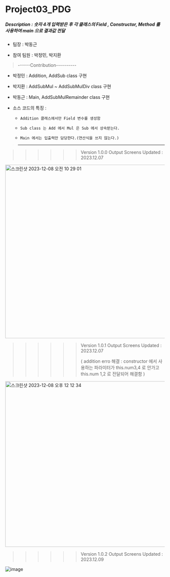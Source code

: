 # Project03_PDG





##### Description : 숫자 4개 입력받은 후 각 클래스의 Field , Constructor, Method 를 사용하여 main 으로 결과값 전달

* 팀장 : 박동근 

* 참여 팀원 : 박정민, 박지환

>------Contribution----------


* 박정민 : Addition, AddSub class 구현

* 박지환 : AddSubMul ~ AddSubMulDiv class 구현 

* 박동근 : Main,  AddSubMulRemainder class  구현

* 소스 코드의 특징 :
  
  *     Addition 클래스에서만 Field 변수를 생성함
  
  *     Sub class 는 Add 에서 Mul 은 Sub 에서 상속받는다.
  
  *     Main 에서는 입출력만 담당한다.(연산식을 쓰지 않는다.)

>----------------------------

>>>>>> Version 1.0.0 Output Screens
>>>>>> Updated : 2023.12.07

<img width="548" alt="스크린샷 2023-12-08 오전 10 29 01" src="https://github.com/BigDataTeam01/Project03_PDG/assets/149550771/ea958e5f-feac-45b3-8ab4-080077dd1dbc">

>>>>>> Version 1.0.1 Output Screens
>>>>>> Updated : 2023.12.07
>>>>>> 
>>>>>>  ( addition erro 해결 : constructor 에서 사용하는 파라미터가 this.num3,4  로 안가고 this.num 1,2 로 전달되어 해결함  )

<img width="523" alt="스크린샷 2023-12-08 오후 12 12 34" src="https://github.com/ForrestDPark/Project03_PDG/assets/149550771/602a7058-07a0-4a97-b822-9b2147796976">

>>>>>> Version 1.0.2 Output Screens
>>>>>> Updated : 2023.12.09

![image](https://github.com/BigDataTeam01/Project03_PDG/assets/149550771/78653ef3-f293-482d-ae96-c1f1b82a6c8b)


